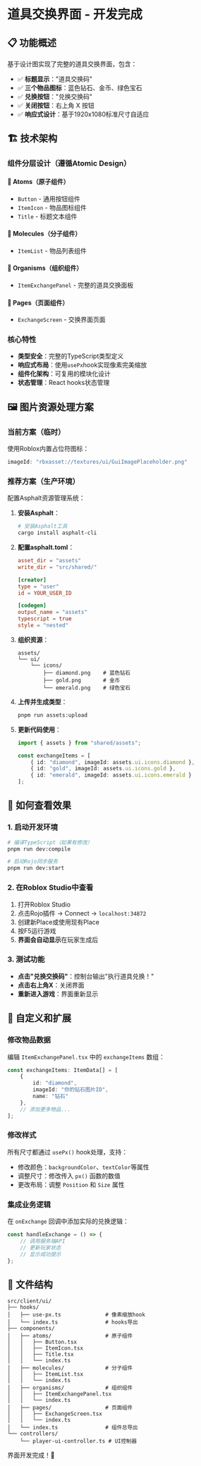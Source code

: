 # 道具交换界面 - 开发完成

## 📋 功能概述

基于设计图实现了完整的道具交换界面，包含：

- ✅ **标题显示**："道具交换码"
- ✅ **三个物品图标**：蓝色钻石、金币、绿色宝石
- ✅ **兑换按钮**："兑换交换码"
- ✅ **关闭按钮**：右上角 X 按钮
- ✅ **响应式设计**：基于1920x1080标准尺寸自适应

## 🏗️ 技术架构

### 组件分层设计（遵循Atomic Design）

#### 🔹 Atoms（原子组件）
- `Button` - 通用按钮组件
- `ItemIcon` - 物品图标组件  
- `Title` - 标题文本组件

#### 🔹 Molecules（分子组件）
- `ItemList` - 物品列表组件

#### 🔹 Organisms（组织组件）
- `ItemExchangePanel` - 完整的道具交换面板

#### 🔹 Pages（页面组件）
- `ExchangeScreen` - 交换界面页面

### 核心特性

- **类型安全**：完整的TypeScript类型定义
- **响应式布局**：使用`usePx`hook实现像素完美缩放
- **组件化架构**：可复用的模块化设计
- **状态管理**：React hooks状态管理

## 🖼️ 图片资源处理方案

### 当前方案（临时）
使用Roblox内置占位符图标：
```typescript
imageId: "rbxasset://textures/ui/GuiImagePlaceholder.png"
```

### 推荐方案（生产环境）
配置Asphalt资源管理系统：

1. **安装Asphalt**：
   ```bash
   # 安装Asphalt工具
   cargo install asphalt-cli
   ```

2. **配置asphalt.toml**：
   ```toml
   asset_dir = "assets"
   write_dir = "src/shared/"
   
   [creator]
   type = "user"
   id = YOUR_USER_ID
   
   [codegen]
   output_name = "assets"
   typescript = true
   style = "nested"
   ```

3. **组织资源**：
   ```
   assets/
   └── ui/
       └── icons/
           ├── diamond.png    # 蓝色钻石
           ├── gold.png       # 金币  
           └── emerald.png    # 绿色宝石
   ```

4. **上传并生成类型**：
   ```bash
   pnpm run assets:upload
   ```

5. **更新代码使用**：
   ```typescript
   import { assets } from "shared/assets";
   
   const exchangeItems = [
       { id: "diamond", imageId: assets.ui.icons.diamond },
       { id: "gold", imageId: assets.ui.icons.gold },
       { id: "emerald", imageId: assets.ui.icons.emerald }
   ];
   ```

## 🚀 如何查看效果

### 1. 启动开发环境
```bash
# 编译TypeScript（如果有修改）
pnpm run dev:compile

# 启动Rojo同步服务
pnpm run dev:start
```

### 2. 在Roblox Studio中查看
1. 打开Roblox Studio
2. 点击Rojo插件 → Connect → `localhost:34872`
3. 创建新Place或使用现有Place
4. 按F5运行游戏
5. **界面会自动显示**在玩家生成后

### 3. 测试功能
- **点击"兑换交换码"**：控制台输出"执行道具兑换！"
- **点击右上角X**：关闭界面
- **重新进入游戏**：界面重新显示

## 🔧 自定义和扩展

### 修改物品数据
编辑 `ItemExchangePanel.tsx` 中的 `exchangeItems` 数组：

```typescript
const exchangeItems: ItemData[] = [
    {
        id: "diamond",
        imageId: "你的钻石图片ID",
        name: "钻石"
    },
    // 添加更多物品...
];
```

### 修改样式
所有尺寸都通过 `usePx()` hook处理，支持：
- 修改颜色：`backgroundColor`、`textColor`等属性
- 调整尺寸：修改传入 `px()` 函数的数值
- 更改布局：调整 `Position` 和 `Size` 属性

### 集成业务逻辑
在 `onExchange` 回调中添加实际的兑换逻辑：

```typescript
const handleExchange = () => {
    // 调用服务端API
    // 更新玩家状态  
    // 显示成功提示
};
```

## 📁 文件结构

```
src/client/ui/
├── hooks/
│   ├── use-px.ts              # 像素缩放hook
│   └── index.ts               # hooks导出
├── components/
│   ├── atoms/                 # 原子组件
│   │   ├── Button.tsx
│   │   ├── ItemIcon.tsx
│   │   ├── Title.tsx
│   │   └── index.ts
│   ├── molecules/             # 分子组件
│   │   ├── ItemList.tsx
│   │   └── index.ts
│   ├── organisms/             # 组织组件
│   │   ├── ItemExchangePanel.tsx
│   │   └── index.ts
│   ├── pages/                 # 页面组件
│   │   ├── ExchangeScreen.tsx
│   │   └── index.ts
│   └── index.ts               # 组件总导出
└── controllers/
    └── player-ui-controller.ts # UI控制器
```

界面开发完成！🎉
